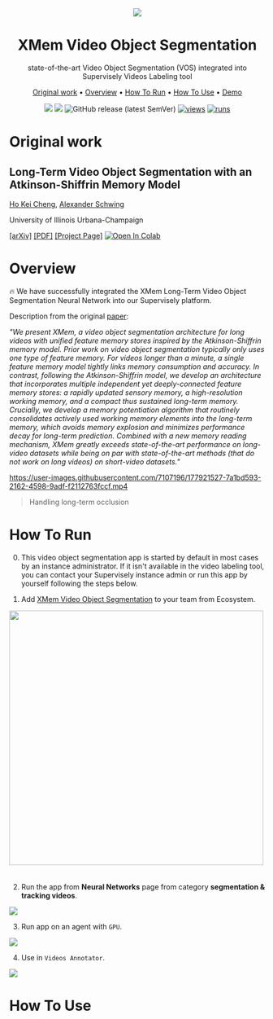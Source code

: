<div align="center" markdown>

<img src="https://github.com/supervisely-ecosystem/XMem/assets/119248312/67188dc4-cc6b-47bd-b62e-d3d2b71ad7ac"/>  

# XMem Video Object Segmentation

state-of-the-art Video Object Segmentation (VOS) integrated into Supervisely Videos Labeling tool

<p align="center">
  <a href="#Original-work">Original work</a> •
  <a href="#Original-work">Overview</a> •
  <a href="#How-To-Run">How To Run</a> •
  <a href="#How-To-Use">How To Use</a> •
    <a href="#Demo">Demo</a>
</p>

[![](https://img.shields.io/badge/supervisely-ecosystem-brightgreen)](https://ecosystem.supervise.ly/apps/supervisely-ecosystem/XMem)
[![](https://img.shields.io/badge/slack-chat-green.svg?logo=slack)](https://supervise.ly/slack)
![GitHub release (latest SemVer)](https://img.shields.io/github/v/release/supervisely-ecosystem/XMem)
[![views](https://app.supervise.ly/img/badges/views/supervisely-ecosystem/XMem.png)](https://supervise.ly)
[![runs](https://app.supervise.ly/img/badges/runs/supervisely-ecosystem/XMem.png)](https://supervise.ly)

</div>

# Original work

## Long-Term Video Object Segmentation with an Atkinson-Shiffrin Memory Model

[Ho Kei Cheng](https://hkchengrex.github.io/), [Alexander Schwing](https://www.alexander-schwing.de/)

University of Illinois Urbana-Champaign

[[arXiv]](https://arxiv.org/abs/2207.07115) [[PDF]](https://arxiv.org/pdf/2207.07115.pdf) [[Project Page]](https://hkchengrex.github.io/XMem/) [![Open In Colab](https://colab.research.google.com/assets/colab-badge.svg)](https://colab.research.google.com/drive/1RXK5QsUo2-CnOiy5AOSjoZggPVHOPh1m?usp=sharing)

# Overview

🔥 We have successfully integrated the XMem Long-Term Video Object Segmentation Neural Network into our Supervisely platform.

Description from the original [paper](https://arxiv.org/pdf/2207.07115.pdf):

*"We present XMem, a video object segmentation architecture for long videos with unified feature memory stores inspired by the Atkinson-Shiffrin memory model. Prior work on video object segmentation typically only uses one type of feature memory. For videos longer than a minute, a single feature memory model tightly links memory consumption and accuracy. In contrast, following the Atkinson-Shiffrin model, we develop an architecture that incorporates multiple independent yet deeply-connected feature memory stores: a rapidly updated sensory memory, a high-resolution working memory, and a compact thus sustained long-term memory. Crucially, we develop a memory potentiation algorithm that routinely consolidates actively used working memory elements into the long-term memory, which avoids memory explosion and minimizes performance decay for long-term prediction. Combined with a new memory reading mechanism, XMem greatly exceeds state-of-the-art performance on long-video datasets while being on par with state-of-the-art methods (that do not work on long videos) on short-video datasets."*

https://user-images.githubusercontent.com/7107196/177921527-7a1bd593-2162-4598-9adf-f2112763fccf.mp4
>Handling long-term occlusion

# How To Run

0. This video object segmentation app is started by default in most cases by an instance administrator. If it isn't available in the video labeling tool, you can contact your Supervisely instance admin or run this app by yourself following the steps below.

2. Add [XMem Video Object Segmentation](https://ecosystem.supervise.ly/apps/supervisely-ecosystem/XMem) to your team from Ecosystem.  

<img data-key="sly-module-link" data-module-slug="supervisely-ecosystem/XMem Video Object Segmentation" src="https://github.com/supervisely-ecosystem/XMem/assets/119248312/e74e2bd9-f915-48b1-bb97-ee808326dff5" width="500px" style='padding-bottom: 20px'/> 

2. Run the app from **Neural Networks** page from category **segmentation & tracking videos**.

<img src="XXX"/>  

3. Run app on an agent with `GPU`.

<img src="XXX"/>

4. Use in `Videos Annotator`.

<img src="XXX"/>


# How To Use
